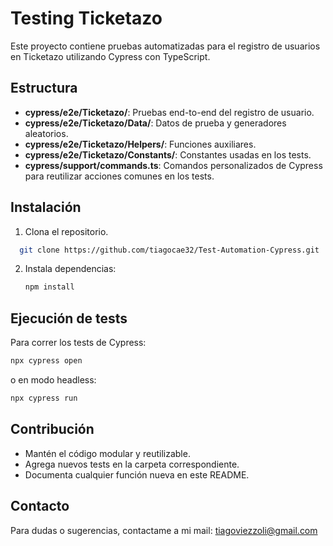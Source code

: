 # Testing Ticketazo

Este proyecto contiene pruebas automatizadas para el registro de usuarios en Ticketazo utilizando Cypress con TypeScript.

## Estructura

- **cypress/e2e/Ticketazo/**: Pruebas end-to-end del registro de usuario.
- **cypress/e2e/Ticketazo/Data/**: Datos de prueba y generadores aleatorios.
- **cypress/e2e/Ticketazo/Helpers/**: Funciones auxiliares.
- **cypress/e2e/Ticketazo/Constants/**: Constantes usadas en los tests.
- **cypress/support/commands.ts**: Comandos personalizados de Cypress para reutilizar acciones comunes en los tests.

## Instalación

1. Clona el repositorio.
 ```bash
   git clone https://github.com/tiagocae32/Test-Automation-Cypress.git
   ```
2. Instala dependencias:
   ```bash
   npm install
   ```

## Ejecución de tests

Para correr los tests de Cypress:
```bash
npx cypress open
```
o en modo headless:
```bash
npx cypress run
```

## Contribución

- Mantén el código modular y reutilizable.
- Agrega nuevos tests en la carpeta correspondiente.
- Documenta cualquier función nueva en este README.

## Contacto

Para dudas o sugerencias, contactame a mi mail: tiagoviezzoli@gmail.com